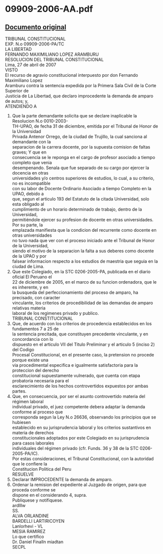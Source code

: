 
09909-2006-AA.pdf
=================
  
[Documento original](https://tc.gob.pe/jurisprudencia/2007/09909-2006-AA.pdf)  
---  
TRIBUNAL CONSTITUCIONAL  
EXP. N.o 09909-2006-PA/TC  
LA LIBERTAD  
FERNANDO MAXIMILIANO LOPEZ ARAMBURU  
RESOLUCION DEL TRIBUNAL CONSTITUCIONAL  
Lima, 27 de abril de 2007  
VISTO  
El recurso de agravio constitucional interpuesto por don Fernando Maximiliano Lopez  
Aramburu contra la sentencia expedida por la Primera Sala Civil de la Corte Superior de  
Justicia de La Libertad, que declaro improcedente la demanda de amparo de autos; y,  
ATENDIENDO A  
1. Que la parte demandante solicita que se declare inaplicable la Resolucion N.o 0010-2003-  
TH-UPAO, de fecha 31 de diciembre, emitida por el Tribunal de Honor de la Universidad  
Privada Antenor Orrego, de la ciudad de Trujillo, la cual sanciona al demandante con la  
separacion de la carrera docente, por la supuesta comision de faltas graves; Y que en  
consecuencia se le reponga en el cargo de profesor asociado a tiempo completo que venia  
desempenando. Senala que fue separado de su cargo por ejercer la docencia en otras  
universidades y/o centros superiores de estudios, lo cual, a su criterio, no es incompatible  
con su labor de Docente Ordinario Asociado a tiempo Completo en la UPAO, debido a  
que, segun el articulo 193 del Estatuto de la citada Universidad, solo esta obligado al  
cumplimiento de un horario determinado de trabajo, dentro de la Universidad,  
permitiéndole ejercer su profesion de docente en otras universidades. Por su parte, la  
emplazada manifiesta que la condicion del recurrente como docente en otras universidades  
no tuvo nada que ver con el proceso iniciado ante el Tribunal de Honor de la Universidad,  
siendo el motivo de la separacion la falta a sus deberes como docente de la UPAO y por  
falsear informacion respecto a los estudios de maestria que seguia en la ciudad de Lima.  
2. Que este Colegiado, en la STC 0206-2005-PA, publicada en el diario oficial El Peruano el  
22 de diciembre de 2005, en el marco de su funcion ordenadora, que le es inherente, y en  
la busqueda del perfeccionamiento del proceso de amparo, ha precisado, con caracter  
vinculante, los criterios de procedibilidad de las demandas de amparo relativas materia  
laboral de los regimenes privado y publico.  
TRIBUNAL CONSTITUCIONAL  
3. Que, de acuerdo con los criterios de procedencia establecidos en los fundamentos 7 a 25 de  
la sentencia precitada, que constituyen precedente vinculante, y en concordancia con lo  
dispuesto en el articulo VII del Titulo Preliminar y el articulo 5 (inciso 2) del Codigo  
Procesal Constitucional, en el presente caso, la pretension no procede porque existe una  
via procedimental especifica e igualmente satisfactoria para la proteccion del derecho  
constitucional supuestamente vulnerado, que cuenta con etapa probatoria necesaria para el  
esclarecimiento de los hechos controvertidos expuestos por ambas partes.  
4. Que, en consecuencia, por ser el asunto controvertido materia del régimen laboral  
individual privado, el juez competente debera adaptar la demanda conforme al proceso que  
corresponda segun la Ley N.o 26636, observando los principios que se hubiesen  
establecido en su jurisprudencia laboral y los criterios sustantivos en materia de derechos  
constitucionales adoptados por este Colegiado en su jurisprudencia para casos laborales  
individuales del régimen privado (cfr. Funds. 36 y 38 de la STC 0206-2005-PA/IC).  
Por estas consideraciones, el Tribunal Constitucional, con la autoridad que le confiere la  
Constitucion Politica del Peru  
RESUELVE  
1. Declarar IMPROCEDENTE la demanda de amparo.  
2. Ordenar la remision del expediente al Juzgado de origen, para que proceda conforme se  
dispone en el considerando 4, supra.  
Publiquese y notifiquese.  
ardlllw  
SS.  
ALVA ORLANDINE  
BARDELLI LARTIRICOYEN  
Lanlorhevi - VL  
MESIA RAMIREZ  
Lo que certifico  
Dr. Daniel Finalln miadtan  
SECPL